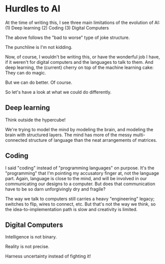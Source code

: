 
# Hurdles to AI

At the time of writing this, I see three main limitations of the evolution of AI:
(1) Deep learning
(2) Coding
(3) Digital Computers

The above follows the "bad to worse" type of joke structure. 

The punchline is I'm not kidding. 

Now, of course, I wouldn't be writing this, or have the wonderful job I have, if it weren't for digital computers and the languages to talk to them. 
And deep learning, the (current) cherry on top of the machine learning cake: They can do magic.

But we can do better. Of course.

So let's have a look at what we could do differently.

## Deep learning
Think outside the hypercube!

We're trying to model the mind by modeling the brain, and modeling the brain with structured layers.
The mind has more of the messy multi-connected structure of language than the neat arrangements of matrices.

## Coding
I said "coding" instead of "programming languages" on purpose. It's the "programming" that I'm pointing my accusatory finger at, 
not the language part. 
Again, language is close to the mind, and will be involved in our communicating our designs to a computer. 
But does that communication have to be so darn unforgivingly dry and fragile?

The way we talk to computers still carries a heavy "engineering" legacy; switches to flip, wires to connect, etc.
But that's not the way we think, so the idea-to-implementation path is slow and creativity is limited.

## Digital Computers
Intelligence is not binary.

Reality is not precise.

Harness uncertainty instead of fighting it!
